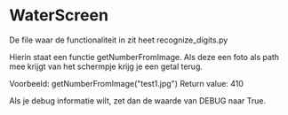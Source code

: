# WaterScreen

De file waar de functionaliteit in zit heet recognize_digits.py

Hierin staat een functie getNumberFromImage. Als deze een foto als path mee krijgt van het schermpje krijg je een getal terug.

Voorbeeld: getNumberFromImage("test1.jpg")
Return value: 410

Als je debug informatie wilt, zet dan de waarde van DEBUG naar True.
